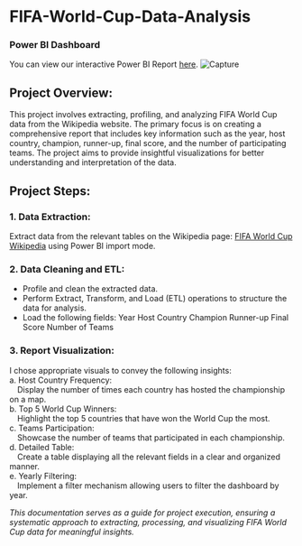 # FIFA-World-Cup-Data-Analysis

### Power BI Dashboard
You can view our interactive Power BI Report [here](https://app.powerbi.com/groups/me/reports/86643965-c92d-4166-a477-6937acea6124/ReportSection?experience=power-bi). 
![Capture](https://github.com/NouraAlgohary/FIFA-World-Cup-Data-Analysis/assets/103903785/20730847-3d86-41c1-918c-003a64ed5597)

## Project Overview:
This project involves extracting, profiling, and analyzing FIFA World Cup data from the Wikipedia website. The primary focus is on creating a comprehensive report that includes key information such as the year, host country, champion, runner-up, final score, and the number of participating teams. The project aims to provide insightful visualizations for better understanding and interpretation of the data.

## Project Steps:
### 1. Data Extraction:

Extract data from the relevant tables on the Wikipedia page: [FIFA World Cup Wikipedia](https://en.wikipedia.org/wiki/FIFA_World_Cup) using Power BI import mode.
### 2. Data Cleaning and ETL:
- Profile and clean the extracted data.
- Perform Extract, Transform, and Load (ETL) operations to structure the data for analysis.
- Load the following fields:
Year
Host Country
Champion
Runner-up
Final Score
Number of Teams
### 3. Report Visualization:
I chose appropriate visuals to convey the following insights:</br>
a. Host Country Frequency: </br>
&emsp;Display the number of times each country has hosted the championship on a map. </br>
b. Top 5 World Cup Winners:</br>
&emsp;Highlight the top 5 countries that have won the World Cup the most.</br>
c. Teams Participation:</br>
&emsp;Showcase the number of teams that participated in each championship.</br>
d. Detailed Table:</br>
&emsp;Create a table displaying all the relevant fields in a clear and organized manner.</br>
e. Yearly Filtering:</br>
&emsp;Implement a filter mechanism allowing users to filter the dashboard by year.</br>

_This documentation serves as a guide for project execution, ensuring a systematic approach to extracting, processing, and visualizing FIFA World Cup data for meaningful insights._
